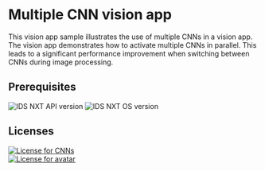 # Multiple CNN vision app

This vision app sample illustrates the use of multiple CNNs in a vision app.
The vision app demonstrates how to activate multiple CNNs in parallel. This leads to a significant performance improvement when switching between CNNs during image processing.

## Prerequisites
![IDS NXT API version](https://img.shields.io/badge/NXT_API-v2.3.0-008A96.svg)  ![IDS NXT OS version](https://img.shields.io/badge/NXT_OS-v1.3.x-008A96.svg)  

## Licenses
[![License for CNNs](https://img.shields.io/badge/License_for_CNNs-Apache_License-lightgrey.svg)](https://github.com/tensorflow/models/blob/master/LICENSE)  
[![License for avatar](https://img.shields.io/badge/License_for_avatar-Flaticon-lightgrey.svg)](https://www.flaticon.com/free-icons/network)
